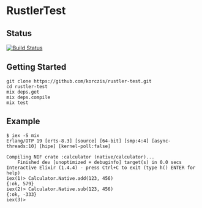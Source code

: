 # RustlerTest

## Status

[![Build Status](https://travis-ci.org/korczis/rustler-test.svg?branch=master)](https://travis-ci.org/korczis/rustler-test)

## Getting Started

```
git clone https://github.com/korczis/rustler-test.git
cd rustler-test
mix deps.get
mix deps.compile
mix test
```

## Example

```
$ iex -S mix
Erlang/OTP 19 [erts-8.3] [source] [64-bit] [smp:4:4] [async-threads:10] [hipe] [kernel-poll:false]

Compiling NIF crate :calculator (native/calculator)...
    Finished dev [unoptimized + debuginfo] target(s) in 0.0 secs
Interactive Elixir (1.4.4) - press Ctrl+C to exit (type h() ENTER for help)
iex(1)> Calculator.Native.add(123, 456)
{:ok, 579}
iex(2)> Calculator.Native.sub(123, 456)
{:ok, -333}
iex(3)>
```